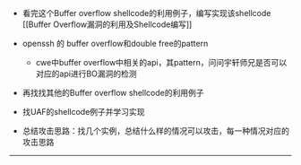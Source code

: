 * 看完这个Buffer overflow shellcode的利用例子，编写实现该shellcode [[Buffer Overflow漏洞的利用及Shellcode编写]]
* openssh 的 buffer overflow和double free的pattern
	* cwe中buffer overflow中相关的api，其pattern，问问宇轩师兄是否可以对应的api进行BO漏洞的检测

* 再找找其他的Buffer overflow shellcode的利用例子
* 找UAF的shellcode例子并学习实现
* 总结攻击思路：找几个实例，总结什么样的情况可以攻击，每一种情况对应的攻击思路

---
